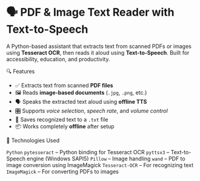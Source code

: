# 🗣️ PDF & Image Text Reader with Text-to-Speech

A Python-based assistant that extracts text from scanned PDFs or images using **Tesseract OCR**, then reads it aloud using **Text-to-Speech**. Built for accessibility, education, and productivity.



 🔍 Features

- ✅ Extracts text from scanned **PDF files**
- 🖼️ Reads **image-based documents** (`.jpg`, `.png`, etc.)
- 🗣️ Speaks the extracted text aloud using **offline TTS**
- 🎛️ Supports *voice selection*, *speech rate*, and *volume control*
- 💾 Saves recognized text to a `.txt` file
- 📦 Works completely **offline** after setup



 🧰 Technologies Used

 `Python`
`pytesseract` – Python binding for Tesseract OCR
 `pyttsx3` – Text-to-Speech engine (Windows SAPI5)
`Pillow` – Image handling
 `wand` – PDF to image conversion using ImageMagick
 `Tesseract-OCR` – For recognizing text
 `ImageMagick` – For converting PDFs to images



